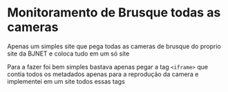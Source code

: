 #  Monitoramento de Brusque todas as cameras

Apenas um simples site que pega todas as cameras de brusque do proprio site da BJNET e coloca tudo em um só site

Para a fazer foi bem simples bastava apenas pegar a tag `<iframe>` que contia todos os metadados apenas para a reprodução da camera e implementei em um site todos essas tags

